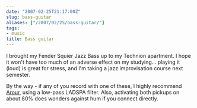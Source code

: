 ```yaml
---
date: "2007-02-25T21:17:00Z"
slug: bass-guitar
aliases: ["/2007/02/25/bass-guitar/"]
tags:
- music
title: Bass guitar
---
```


I brought my Fender Squier Jazz Bass up to my Technion apartment. I hope it
won't have too much of an adverse effect on my studying... playing it (loud) is
great for stress, and I'm taking a jazz improvisation course next semester.

By the way - if any of you record with one of these, I highly recommend
[Arour](http://ardour.org), using a low-pass LADSPA filter. Also, activating
both pickups on about 80% does wonders against hum if you connect directly.
